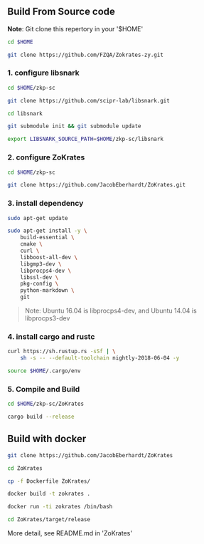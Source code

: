 ## Build From Source code
**Note**: Git clone this repertory in your '$HOME' 
```sh
cd $HOME

git clone https://github.com/FZQA/Zokrates-zy.git
```

### 1. configure libsnark
```sh
cd $HOME/zkp-sc

git clone https://github.com/scipr-lab/libsnark.git

cd libsnark

git submodule init && git submodule update

export LIBSNARK_SOURCE_PATH=$HOME/zkp-sc/libsnark
```
### 2. configure ZoKrates
```sh
cd $HOME/zkp-sc

git clone https://github.com/JacobEberhardt/ZoKrates.git
```

### 3. install dependency
```sh
sudo apt-get update 

sudo apt-get install -y \
    build-essential \
    cmake \
    curl \
    libboost-all-dev \
    libgmp3-dev \
    libprocps4-dev \
    libssl-dev \
    pkg-config \
    python-markdown \
    git
```
> Note: Ubuntu 16.04 is libprocps4-dev, and Ubuntu 14.04 is libprocps3-dev

### 4. install cargo and rustc
```sh
curl https://sh.rustup.rs -sSf | \
    sh -s -- --default-toolchain nightly-2018-06-04 -y

source $HOME/.cargo/env
```

### 5. Compile and Build
```sh
cd $HOME/zkp-sc/ZoKrates

cargo build --release
```

## Build with docker
```bash
git clone https://github.com/JacobEberhardt/ZoKrates

cd ZoKrates

cp -f Dockerfile ZoKrates/

docker build -t zokrates .

docker run -ti zokrates /bin/bash

cd ZoKrates/target/release

```

More detail, see README.md in 'ZoKrates'

